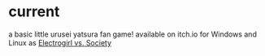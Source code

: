 # current
a basic little urusei yatsura fan game!
available on itch.io for Windows and Linux as [Electrogirl vs. Society](https://refractional.itch.io/electrogirl-vs-society)
